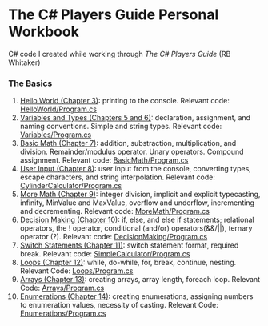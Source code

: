# The C# Players Guide Personal Workbook
C# code I created while working through *The C# Players Guide* (RB Whitaker)

### The Basics
1. [Hello World (Chapter 3)](https://github.com/KPwagner/C-Players-Guide-Examples/tree/master/HelloWorld): printing to the console. Relevant code: [HelloWorld/Program.cs](../master/HelloWorld/Program.cs)
2. [Variables and Types (Chapters 5 and 6)](https://github.com/KPwagner/C-Players-Guide-Examples/tree/master/Variables): declaration, assignment, and naming conventions. Simple and string types. Relevant code: [Variables/Program.cs](../master/Variables/Program.cs)
3. [Basic Math (Chapter 7)](https://github.com/KPwagner/C-Players-Guide-Examples/tree/master/BasicMath): addition, substraction, multiplication, and division. Remainder/modulus operator. Unary operators. Compound assignment. Relevant code: [BasicMath/Program.cs](../master/BasicMath/Program.cs)
4. [User Input (Chapter 8)](https://github.com/KPwagner/C-Players-Guide-Examples/tree/master/CylinderCalculator): user input from the console, converting types, escape characters, and string interpolation. Relevant code: [CylinderCalculator/Program.cs](../master/CylinderCalculator/Program.cs)
5. [More Math (Chapter 9)](https://github.com/KPwagner/C-Players-Guide-Examples/tree/master/MoreMath): integer division, implicit and explicit typecasting, infinity, MinValue and MaxValue, overflow and underflow, incrementing and decrementing. Relevant code: [MoreMath/Program.cs](../master/MoreMath/Program.cs)
6. [Decision Making (Chapter 10)](https://github.com/KPwagner/C-Players-Guide-Examples/tree/master/DecisionMaking): if, else, and else if statements; relational operators, the ! operator, conditional (and/or) operators(&&/||), ternary operator (?). Relevant code: [DecisionMaking/Program.cs](../master/DecisionMaking/Program.cs)
7. [Switch Statements (Chapter 11)](http://github.com/KPwagner/C-Players-Guide-Examples/tree/master/SimpleCalculator): switch statement format, required break. Relevant code: [SimpleCalculator/Program.cs](../master/SimpleCalculator/Program.cs)
8. [Loops (Chapter 12)](https://github.com/KPwagner/C-Players-Guide-Examples/tree/master/Loops): while, do-while, for, break, continue, nesting. Relevant Code: [Loops/Program.cs](../master/Loops/Program.cs)
9. [Arrays (Chapter 13)](https://github.com/KPwagner/C-Players-Guide-Examples/tree/master/Arrays): creating arrays, array length, foreach loop. Relevant Code: [Arrays/Program.cs](../master/Arrays/Program.cs)
10. [Enumerations (Chapter 14)](https://github.com/KPwagner/C-Players-Guide-Examples/tree/master/Enumerations): creating enumerations, assigning numbers to enumeration values, necessity of casting. Relevant Code: [Enumerations/Program.cs](../master/Enumerations/Program.cs)
